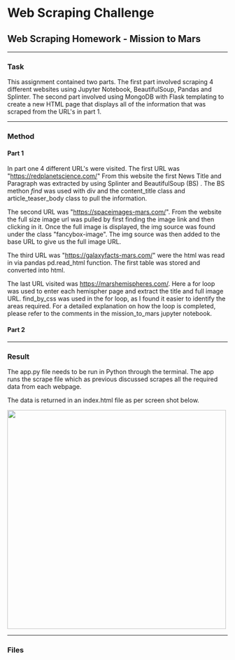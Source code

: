 # Web Scraping Challenge
## Web Scraping Homework - Mission to Mars
---

### Task

This assignment contained two parts. The first part involved scraping 4 different websites using Jupyter Notebook, BeautifulSoup, Pandas and Splinter.
The second part involved using MongoDB with Flask templating to create a new HTML page that displays all of the information that was scraped from the URL's in part 1.

---
### Method

#### Part 1

In part one 4 different URL's were visited.
The first URL was "https://redplanetscience.com/"
From this website the first News Title and Paragraph was extracted by using Splinter and BeautifulSoup (BS) . The BS methon _find_ was used with div and the  content_title class and article_teaser_body class to pull the information.

The second URL was "https://spaceimages-mars.com/".
From the website the full size image url was pulled by first finding the image link and then clicking in it.
Once the full image is displayed, the img source was found under the class "fancybox-image". The img source was then added to the base URL to give us the full image URL.

The third URL was "https://galaxyfacts-mars.com/" were the html was read in via pandas pd.read_html function.
The first table was stored and converted into html.

The last URL visited was https://marshemispheres.com/.
Here a for loop was used to enter each hemispher page and extract the title and full image URL.
find_by_css was used in the for loop, as I found it easier to identify the areas required. 
For a detailed explanation on how the loop is completed, please refer to the comments in the mission_to_mars jupyter notebook.

#### Part 2







---
### Result

The app.py file needs to be run in Python through the terminal. 
The app runs the scrape file which as previous discussed scrapes all the required data from each webpage.

The data is returned in an index.html file as per screen shot below.

<img src="https://user-images.githubusercontent.com/82348616/128123729-039ba458-9eae-4644-bb87-e59bbce05b68.PNG" width="500">




---
### Files
     
     
     
